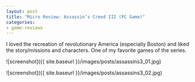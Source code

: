 ```yaml
---
layout: post
title: "Micro Review: Assassin’s Creed III (PC Game)"
categories:
- game-reviews
---
```


I loved the recreation of revolutionary America (especially Boston) and liked the story/missions and characters. One of my favorite games of the series. 

![screenshot]({{ site.baseurl }}/images/posts/assassins3_01.jpg)

![screenshot]({{ site.baseurl }}/images/posts/assassins3_02.jpg)

